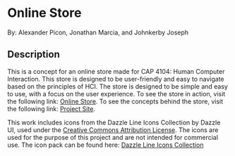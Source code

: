 # Online Store

By: Alexander Picon, Jonathan Marcia, and Johnkerby Joseph

## Description

This is a concept for an online store made for CAP 4104: Human Computer Interaction. This store is designed to be user-friendly and easy to navigate based on the principles of HCI. The store is designed to be simple and easy to use, with a focus on the user experience. To see the store in action, visit the following link: [Online Store](https://zanderp25.github.io/online-store/). To see the concepts behind the store, visit the following link: [Project Site](https://project.zanderp25.com/).

This work includes icons from the Dazzle Line Icons Collection by Dazzle UI, used under the [Creative Commons Attribution License](https://www.svgrepo.com/page/licensing/#CC%20Attribution). The icons are used for the purpose of this project and are not intended for commercial use.
The icon pack can be found here: [Dazzle Line Icons Collection](https://www.svgrepo.com/collection/dazzle-line-icons/)
